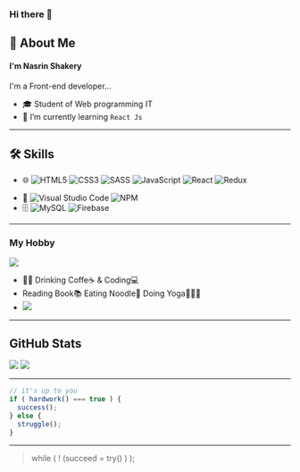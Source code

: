### Hi there 👋
## 🚀 About Me
#### I'm Nasrin Shakery 
I'm a Front-end developer...
- 🎓 Student of Web programming IT
- 🌱 I’m currently learning `React Js`
---

  ## 🛠 Skills
  - 🌐  ![HTML5](https://img.shields.io/badge/html5-%23E34F26.svg?style=for-the-badge&logo=html5&logoColor=white)
![CSS3](https://img.shields.io/badge/css3-%231572B6.svg?style=for-the-badge&logo=css3&logoColor=white)
![SASS](https://img.shields.io/badge/SASS-hotpink.svg?style=for-the-badge&logo=SASS&logoColor=white)
	![JavaScript](https://img.shields.io/badge/javascript-%23323330.svg?style=for-the-badge&logo=javascript&logoColor=%23F7DF1E)
![React](https://img.shields.io/badge/react-%2320232a.svg?style=for-the-badge&logo=react&logoColor=%2361DAFB)
![Redux](https://img.shields.io/badge/redux-%23593d88.svg?style=for-the-badge&logo=redux&logoColor=white)
<!-- ![](https://img.shields.io/badge/with%20a%20logo-grey?style=for-the-badge&logo=javascript) -->

- 🔧 ![Visual Studio Code](https://img.shields.io/badge/Visual%20Studio%20Code-0078d7.svg?style=for-the-badge&logo=visual-studio-code&logoColor=white)
  ![NPM](https://img.shields.io/badge/NPM-%23CB3837.svg?style=for-the-badge&logo=npm&logoColor=white)
- 🗄️ ![MySQL](https://img.shields.io/badge/mysql-%2300f.svg?style=for-the-badge&logo=mysql&logoColor=white)
  ![Firebase](https://img.shields.io/badge/firebase-%23039BE5.svg?style=for-the-badge&logo=firebase)


<!-- ![Gmail](https://img.shields.io/badge/Gmail-D14836?style=for-the-badge&logo=gmail&logoColor=white)
![LinkedIn](https://img.shields.io/badge/linkedin-%230077B5.svg?style=for-the-badge&logo=linkedin&logoColor=white)
![Telegram](https://img.shields.io/badge/Telegram-2CA5E0?style=for-the-badge&logo=telegram&logoColor=white) -->

---
### My Hobby   
![](https://media.giphy.com/media/mGcNjsfWAjY5AEZNw6/giphy.gift)
- 👩‍💻 Drinking Coffe☕ & Coding💻
- Reading Book📚 Eating Noodle🍜 Doing Yoga🧘🏻‍♀️
- ![](https://img.shields.io/badge/Spotify-black?logo=spotify)
---

## GitHub Stats
<!-- <div align="center"> -->
<!--
<p alogne="center">
  <a href="https://instagram.com/nasrin.shakery">
    <img src="https://img.shields.io/badge/Instagram-@nasrin.shakery?style=flat&logo=instagram" />
  </a>
</p>
-->
<!--
<div class="myWrapper" markdown="1">
    <a href="https://github.com/NasrinShakery" display="flex">
    <img srs="https://github-readme-stats.vercel.app/api?username=NasrinShakery&show_icons=true&theme=synthwave" />
    <img srs="https://github-readme-stats.vercel.app/api/top-langs/?username=NasrinShakery&theme=dark" />
  </a>
</div>
-->

![](https://github-readme-stats.vercel.app/api?username=NasrinShakery&show_icons=true&theme=synthwave) 
 ![](https://github-readme-stats.vercel.app/api/top-langs/?username=NasrinShakery&theme=dark) 
<!-- ![Top Langs](https://github-readme-stats.vercel.app/api/top-langs/?username=NasrinShakery&layout=compact&theme=dark) -->

---
```javascript
// it's up to you
if ( hardwork() === true ) {
  success();
} else {
  struggle();
}
```
---
> while ( ! (succeed = try() ) );


<!-- 
```javascript
if(brain!=empty){
    keepCoding();
}else{
    orderCoffee();
}
```
-->
<!-- -->
<!-- -->
<!-- -->



